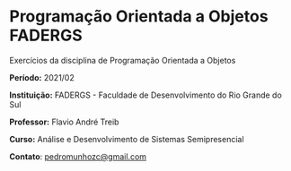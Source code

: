 # Programação Orientada a Objetos FADERGS

Exercícios da disciplina de Programação Orientada a Objetos

**Período:** 2021/02

**Instituição:** FADERGS - Faculdade de Desenvolvimento do Rio Grande do Sul

**Professor:** Flavio André Treib

**Curso:** Análise e Desenvolvimento de Sistemas Semipresencial

**Contato**: pedromunhozc@gmail.com

